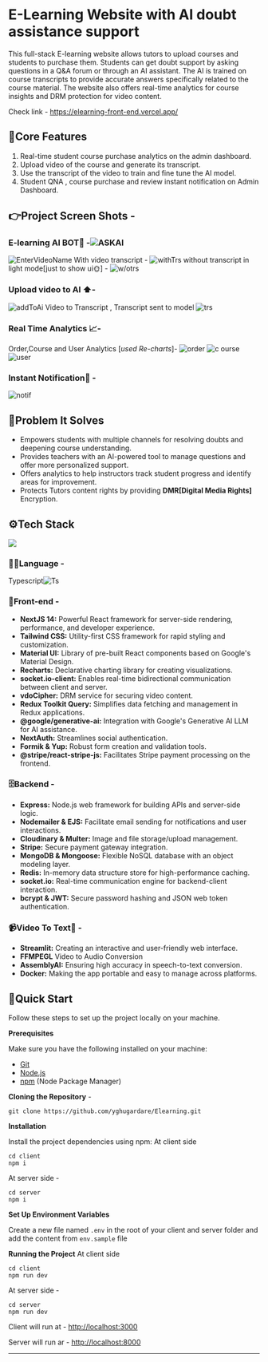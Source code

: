 # E-Learning Website with AI doubt assistance support

This full-stack E-learning website allows tutors to upload courses and students to purchase them. Students can get doubt support by asking questions in a Q&A forum or through an AI assistant. The AI is trained on course transcripts to provide accurate answers specifically related to the course material. The website also offers real-time analytics for course insights and DRM protection for video content.

Check link - https://elearning-front-end.vercel.app/

## 🔋Core Features

1.  Real-time student course purchase analytics on the admin dashboard.
2.  Upload video of the course and generate its transcript.
3.  Use the transcript of the video to train and fine tune the AI model.
4.  Student QNA , course purchase and review instant notification on Admin Dashboard.

## 👉Project Screen Shots -

### E-learning AI BOT🤖 -![ASKAI](https://github.com/yghugardare/Elearning/assets/117991996/28c98cab-d59e-47bd-a7be-236be0afabc9)

![EnterVideoName](https://github.com/yghugardare/Elearning/assets/117991996/fc4e52e0-c735-48e7-8a1b-ffe70d7698ea)
With video transcript -
![withTrs](https://github.com/yghugardare/Elearning/assets/117991996/72e3a468-5f13-4025-9a3d-aa35610ba450)
without transcript in light mode[just to show ui🌞] -
![w/otrs](https://github.com/yghugardare/Elearning/assets/117991996/7815ad92-59bf-417f-bf65-d42beda142d5)

### Upload video to AI ⬆️-

![addToAi](https://github.com/yghugardare/Elearning/assets/117991996/5b0a643d-6c27-4416-9ab6-533082bad44b)
Video to Transcript , Transcript sent to model
![trs](https://github.com/yghugardare/Elearning/assets/117991996/5af55374-79f4-4b2a-8233-3e8c243b2a8b)

### Real Time Analytics 📈-

Order,Course and User Analytics [*used Re-charts*]-
![order](https://github.com/yghugardare/Elearning/assets/117991996/fae6490f-60b4-4816-b362-00ff3b9f25bb)
![c ourse](https://github.com/yghugardare/Elearning/assets/117991996/2e46a18d-98a8-42dc-9f22-d7851ccbdfa0)
![user](https://github.com/yghugardare/Elearning/assets/117991996/ae648336-6729-4a99-b7df-7317e61757eb)

### Instant Notification🔔 -

![notif](https://github.com/yghugardare/Elearning/assets/117991996/65eca2e6-052b-418a-b16a-c574a09e3f61)

## 🎯Problem It Solves

- Empowers students with multiple channels for resolving doubts and deepening course understanding.
- Provides teachers with an AI-powered tool to manage questions and offer more personalized support.
- Offers analytics to help instructors track student progress and identify areas for improvement.
- Protects Tutors content rights by providing **DMR[Digital Media Rights]** Encryption.

## ⚙️Tech Stack

<img src="https://skillicons.dev/icons?i=nextjs,redux,materialui,tailwind,vercel,ts,express,mongo,redis,docker" />

### 🧑‍💻Language -

Typescript![Ts](https://img.shields.io/badge/-TypeScript-blue?logo=typescript&logoColor=white)

### 🎨Front-end -

- **NextJS 14:** Powerful React framework for server-side rendering, performance, and developer experience.
- **Tailwind CSS:** Utility-first CSS framework for rapid styling and customization.
- **Material UI:** Library of pre-built React components based on Google's Material Design.
- **Recharts:** Declarative charting library for creating visualizations.
- **socket.io-client:** Enables real-time bidirectional communication between client and server.
- **vdoCipher:** DRM service for securing video content.
- **Redux Toolkit Query:** Simplifies data fetching and management in Redux applications.
- **@google/generative-ai:** Integration with Google's Generative AI LLM for AI assistance.
- **NextAuth:** Streamlines social authentication.
- **Formik & Yup:** Robust form creation and validation tools.
- **@stripe/react-stripe-js:** Facilitates Stripe payment processing on the frontend.

### 🗄️Backend -

- **Express:** Node.js web framework for building APIs and server-side logic.
- **Nodemailer & EJS:** Facilitate email sending for notifications and user interactions.
- **Cloudinary & Multer:** Image and file storage/upload management.
- **Stripe:** Secure payment gateway integration.
- **MongoDB & Mongoose:** Flexible NoSQL database with an object modeling layer.
- **Redis:** In-memory data structure store for high-performance caching.
- **socket.io:** Real-time communication engine for backend-client interaction.
- **bcrypt & JWT:** Secure password hashing and JSON web token authentication.

### 📹Video To Text📜 -

- **Streamlit:** Creating an interactive and user-friendly web interface.
- **FFMPEGL** Video to Audio Conversion
- **AssemblyAI:** Ensuring high accuracy in speech-to-text conversion.
- **Docker:** Making the app portable and easy to manage across platforms.

## 🤸Quick Start

Follow these steps to set up the project locally on your machine.

**Prerequisites**

Make sure you have the following installed on your machine:

- [Git](https://git-scm.com/)
- [Node.js](https://nodejs.org/en)
- [npm](https://www.npmjs.com/) (Node Package Manager)

**Cloning the Repository** -

    git clone https://github.com/yghugardare/Elearning.git

**Installation**

Install the project dependencies using npm:
At client side

    cd client
    npm i

At server side -

    cd server
    npm i

**Set Up Environment Variables**

Create a new file named `.env` in the root of your client and server folder and add the content from `env.sample` file

**Running the Project**
At client side

    cd client
    npm run dev

At server side -

    cd server
    npm run dev

Client will run at - [http://localhost:3000](http://localhost:3000/)

Server will run ar - [http://localhost:8000](http://localhost:8000/)

---